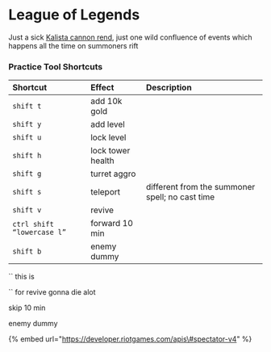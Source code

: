 # League of Legends

Just a sick [Kalista cannon rend](https://www.reddit.com/link/ax7ro6/video/bhvt96r254k21/player?utm_source=reddit&utm_medium=usertext&utm_name=KalistaMains&utm_content=t3_ax7ro6), just one wild confluence of events which happens all the time on summoners rift

### Practice Tool Shortcuts 

| Shortcut | Effect | Description |
| :--- | :--- | :--- |
| `shift t`  | add 10k gold |  |
| `shift y`  | add level |  |
| `shift u`  | lock level |  |
| `shift h` | lock tower health |  |
| `shift g` | turret aggro |  |
| `shift s` | teleport | different from the summoner spell; no cast time  |
| `shift v` | revive |  |
| `ctrl shift “lowercase l”` | forward 10 min |  |
| `shift b` | enemy dummy |  |

\`\`  this is 

\`\` for revive gonna die alot

 skip 10 min

enemy dummy 



{% embed url="https://developer.riotgames.com/apis\#spectator-v4" %}



